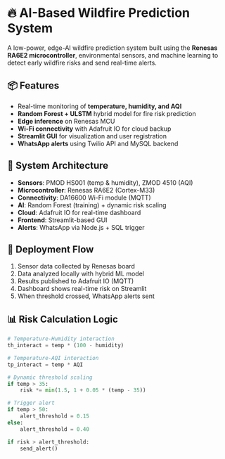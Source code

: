 # 🔥 AI-Based Wildfire Prediction System

A low-power, edge-AI wildfire prediction system built using the **Renesas RA6E2 microcontroller**, environmental sensors, and machine learning to detect early wildfire risks and send real-time alerts.

## 📦 Features

- Real-time monitoring of **temperature, humidity, and AQI**
- **Random Forest + ULSTM** hybrid model for fire risk prediction
- **Edge inference** on Renesas MCU
- **Wi-Fi connectivity** with Adafruit IO for cloud backup
- **Streamlit GUI** for visualization and user registration
- **WhatsApp alerts** using Twilio API and MySQL backend

## 🧠 System Architecture

- **Sensors**: PMOD HS001 (temp & humidity), ZMOD 4510 (AQI)
- **Microcontroller**: Renesas RA6E2 (Cortex-M33)
- **Connectivity**: DA16600 Wi-Fi module (MQTT)
- **AI**: Random Forest (training) + dynamic risk scaling
- **Cloud**: Adafruit IO for real-time dashboard
- **Frontend**: Streamlit-based GUI
- **Alerts**: WhatsApp via Node.js + SQL trigger

## 🚀 Deployment Flow

1. Sensor data collected by Renesas board
2. Data analyzed locally with hybrid ML model
3. Results published to Adafruit IO (MQTT)
4. Dashboard shows real-time risk on Streamlit
5. When threshold crossed, WhatsApp alerts sent

## 📊 Risk Calculation Logic

```python
# Temperature-Humidity interaction
th_interact = temp * (100 - humidity)

# Temperature-AQI interaction
tp_interact = temp * AQI

# Dynamic threshold scaling
if temp > 35:
    risk *= min(1.5, 1 + 0.05 * (temp - 35))

# Trigger alert
if temp > 50:
    alert_threshold = 0.15
else:
    alert_threshold = 0.40

if risk > alert_threshold:
    send_alert()
